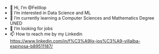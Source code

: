- 👋 Hi, I’m @Felillop
- 👀 I’m interested in Data Science and ML  
- 🌱 I’m currently learning a Computer Sciences and Mathematics Degree UNED 
- 💞️ I’m looking for jobs
- 📫 How to reach me by my Linkedin https://www.linkedin.com/in/f%C3%A9lix-jos%C3%A9-villalba-espinosa-b89511187/

<!---
Felillop/Felillop is a ✨ special ✨ repository because its `README.md` (this file) appears on your GitHub profile.
You can click the Preview link to take a look at your changes.
--->
